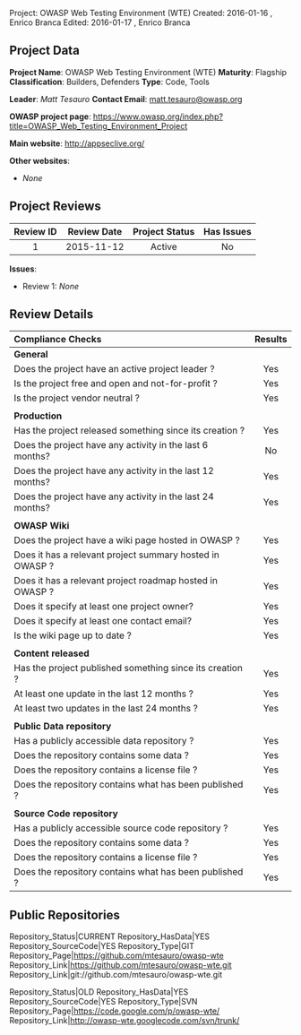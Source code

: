 Project:     OWASP Web Testing Environment (WTE)
Created:     2016-01-16 , Enrico Branca
Edited:      2016-01-17 , Enrico Branca


[//]: # (BE SURE THERE ARE NO EMPTY LINES BEFORE 'Project')
[//]: # (end each line of the metadata with TWO spaces before the newline)
[//]: # (insert TWO blank lines after the metadata)
[//]: # (<ADD YOUR TEXT STARTING FROM HERE>)

## Project Data

**Project Name**: OWASP Web Testing Environment (WTE)
**Maturity**: Flagship
**Classification**: Builders, Defenders
**Type**: Code, Tools

**Leader**: *Matt Tesauro*
**Contact Email**: <matt.tesauro@owasp.org>

**OWASP project page**:
<https://www.owasp.org/index.php?title=OWASP_Web_Testing_Environment_Project>

**Main website**:
<http://appseclive.org/>

**Other websites**:
- *None*

## Project Reviews

| **Review ID** |   **Review Date**   |  **Project Status** |  **Has Issues**  |
|:-------------:|:-------------------:|:-------------------:|:----------------:|
| 1             | 2015-11-12          |    Active           |     No           |

**Issues**:
- Review 1:  *None*


## Review Details

|     **Compliance Checks**                                   |    **Results**     |
|:------------------------------------------------------------|:------------------:|
|     **General**                                             |                    |
| Does the project have an active project leader ?            |      Yes           |
| Is the project free and open and not-for-profit ?           |      Yes           |
| Is the project vendor neutral ?                             |      Yes           |
|                                                             |                    |
|     **Production**                                          |                    |
| Has the project released something since its creation ?     |      Yes           |
| Does the project have any activity in the last 6 months?    |      No            |
| Does the project have any activity in the last 12 months?   |      Yes           |
| Does the project have any activity in the last 24 months?   |      Yes           |
|                                                             |                    |
|     **OWASP Wiki**                                          |                    |
| Does the project have a wiki page hosted in OWASP ?         |      Yes           |
| Does it has a relevant project summary hosted in OWASP ?    |      Yes           |
| Does it has a relevant project roadmap hosted in OWASP ?    |      Yes           |
| Does it specify at least one project owner?                 |      Yes           |
| Does it specify at least one contact email?                 |      Yes           |
| Is the wiki page up to date ?                               |      Yes           |
|                                                             |                    |
|     **Content released**                                    |                    |
| Has the project published something since its creation ?    |      Yes           |
| At least one update in the last 12 months ?                 |      Yes           |
| At least two updates in the last 24 months ?                |      Yes           |
|                                                             |                    |
|     **Public Data repository**                              |                    |
| Has a publicly accessible data repository ?                 |      Yes           |
| Does the repository contains some data ?                    |      Yes           |
| Does the repository contains a license file ?               |      Yes           |
| Does the repository contains what has been published ?      |      Yes           |
|                                                             |                    |
|     **Source Code repository**                              |                    |
| Has a publicly accessible source code repository ?          |      Yes           |
| Does the repository contains some data ?                    |      Yes           |
| Does the repository contains a license file ?               |      Yes           |
| Does the repository contains what has been published ?      |      Yes           |



## Public Repositories

Repository_Status|CURRENT
Repository_HasData|YES
Repository_SourceCode|YES
Repository_Type|GIT
Repository_Page|<https://github.com/mtesauro/owasp-wte>
Repository_Link|<https://github.com/mtesauro/owasp-wte.git>
Repository_Link|git://github.com/mtesauro/owasp-wte.git

Repository_Status|OLD
Repository_HasData|YES
Repository_SourceCode|YES
Repository_Type|SVN
Repository_Page|<https://code.google.com/p/owasp-wte/>
Repository_Link|<http://owasp-wte.googlecode.com/svn/trunk/>


[//]: # (<STOP HERE - do not write anything after this point !!! >)
